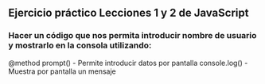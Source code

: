## Ejercicio práctico Lecciones 1 y 2 de JavaScript

### Hacer un código que nos permita introducir nombre de usuario y mostrarlo en la consola utilizando:

@method prompt() - Permite introducir datos por pantalla
console.log() - Muestra por pantalla un mensaje
